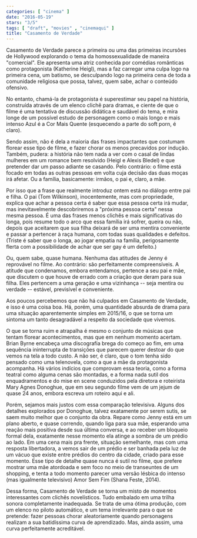 ```yaml
---
categories: [ "cinema" ]
date: "2016-05-19"
stars: "3/5"
tags: [ "draft", "movies" , "cinemaqui" ]
title: "Casamento de Verdade"
---
```

Casamento de Verdade parece a primeira ou uma das primeiras incursões
de Hollywood explorando o tema da homossexualidade de maneira
"comercial". Ele apresenta uma atriz conhecida por comédias românticas
como protagonista (Katherine Heigl), mas a faz carregar uma culpa logo na
primeira cena, um batismo, se desculpando logo na primeira cena de toda
a comunidade religiosa que possa, talvez, quem sabe, achar o conteúdo
ofensivo.

No entanto, chamá-la de protagonista é superestimar seu papel na
história, construída através de um elenco clichê para dramas,
e ciente de que o filme é uma tentativa de discussão didática e
saudável do tema, e mira longe de um possível estudo de personagem
como o mais longo e mais intenso Azul é a Cor Mais Quente (esquecendo
a parte do soft porn, é claro).

Sendo assim, não é dela a maioria das frases impactantes que costumam
florear esse tipo de filme, e fazer chorar os menos precavidos por
indução. Também, pudera: a história não tem nada a ver com o casal de
lindas mulheres em um romance bem resolvido (Heigl e Alexis Bledel) e que
pretender dar um passo adiante se casando. Pelo contrário: o filme está
focado em todas as outras pessoas em volta cuja decisão das duas moças
irá afetar. Ou a família, basicamente: irmãos, o pai e, claro, a mãe.

Por isso que a frase que realmente introduz ontem está no diálogo entre
pai e filha. O pai (Tom Wilkinson), inocentemente, mas com propriedade,
explica que achar a pessoa certa é saber que essa pessoa certa irá
mudar, mas inevitavelmente descobriremos a "próxima pessoa certa" nessa
mesma pessoa. É uma das frases menos clichês e mais significativas
do longa, pois resume todo o arco que essa família irá sofrer,
queira ou não, depois que aceitarem que sua filha deixará de ser uma
mentira conveniente e passar a pertencer à raça humana, com todas suas
qualidades e defeitos. (Triste é saber que o longa, ao jogar empatia
na família, perigosamente flerta com a possibilidade de achar que ser
gay é um defeito.)

Ou, quem sabe, quase humana. Nenhuma das atitudes de Jenny é reprovável
no filme. Ao contrário: são perfeitamente compreensíveis. A atitude que
condenamos, embora entendamos, pertence a seu pai e mãe, que discutem
o que houve de errado com a criação que deram para sua filha. Eles
pertencem a uma geração e uma vizinhança -- seja mentira ou verdade --
estável, previsível e conveniente.

Aos poucos percebemos que não há culpados em Casamento de Verdade,
e isso é uma coisa boa. Há, porém, uma quantidade absurda de drama
para uma situação aparentemente simples em 2015/16, o que se torna um
sintoma um tanto desagradável a respeito da sociedade que vivemos.

O que se torna ruim e atrapalha é mesmo o conjunto de músicas que tentam
florear acontecimentos, mas que em nenhum momento acertam. Brian Byrne
encabeça uma discografia brega do começo ao fim, em uma sequência
ininterrupta de transições que parecem querer destoar do que vemos na
tela a todo custo. A não ser, é claro, que o tom tenha sido pensado
como uma telenovela, como a que a mãe da protagonista acompanha. Há
vários indícios que comprovam essa teoria, como a forma teatral como
alguma cenas são montadas, e a forma nada sutil dos enquadramentos e do
mise en scene conduzidos pela diretora e roteirista Mary Agnes Donoghue,
que em seu segundo filme vem de um jejum de quase 24 anos, embora escreva
um roteiro aqui e ali.

Porém, sejamos mais justos com essa comparação televisiva. Alguns
dos detalhes explorados por Donoghue, talvez exatamente por serem sutis,
se saem muito melhor que o conjunto da obra. Repare como Jenny está em
um plano aberto, e quase correndo, quando liga para sua mãe, esperando
uma reação mais positiva desde sua última conversa, e ao receber um
bloqueio formal dela, exatamente nesse momento ela atinge a sombra de
um prédio ao lado. Em uma cena mais pra frente, situação semelhante,
mas com uma resposta libertadora, a vemos sair de um prédio e ser
banhada pela luz de um vácuo que existe entre prédios do centro da
cidade, criado para esse momento. Esse tipo de detalhe quase nunca é
sutil no filme, que prefere mostrar uma mãe atordoada e sem foco no
meio de transeuntes de um shopping, e tenta a todo momento parecer uma
versão lésbica do intenso (mas igualmente televisivo) Amor Sem Fim
(Shana Feste, 2014).

Dessa forma, Casamento de Verdade se torna um misto de momentos
interessantes com clichês novelísticos. Tudo embalado em uma trilha
sonora completamente inadequada. Se trata de uma ótima produção,
com um elenco no piloto automático, e um tema irrelevante para o que
se pretende: fazer pessoas chorar aleatoriamente quando personagens
realizam a sua batidíssima curva de aprendizado. Mas, ainda assim,
uma curva perfeitamente acreditável.
